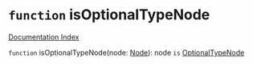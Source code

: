 # `function` isOptionalTypeNode

[Documentation Index](../README.md)

`function` isOptionalTypeNode(node: [Node](../interface.Node/README.md)): node `is` [OptionalTypeNode](../interface.OptionalTypeNode/README.md)